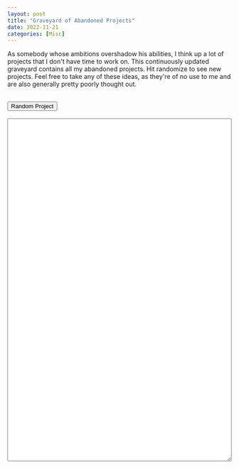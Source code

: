 ```yaml
---
layout: post
title: "Graveyard of Abandoned Projects"
date: 2022-11-21
categories: [Misc]
---
```


As somebody whose ambitions overshadow his abilities, I think up a lot of projects that I don't have time to work on. This continuously updated graveyard contains all my abandoned projects. Hit randomize to see new projects. Feel free to take any of these ideas, as they're of no use to me and are also generally pretty poorly thought out.

<script type="text/javascript" src="https://ajax.googleapis.com/ajax/libs/jquery/1.7.1/jquery.min.js"></script>
<script type="text/javascript">
$(document).ready(function() {
    var currentIndex = -1;
    var newIndex = -1;

    function get_random_project() {
        var directory = "/data/graveyard_of_abandoned_projects/"
        var xmlHttp = new XMLHttpRequest();
        xmlHttp.open('GET', directory, false); // false for synchronous request
        xmlHttp.send(null);
        var ret = xmlHttp.responseText;
        var fileList = ret.split('\<A HREF=\"').slice(5);
        for (var i = 0; i < fileList.length; i++) {
            fileList[i] = fileList[i].split('\"')[0];
        }
        while (newIndex == currentIndex) {
            newIndex = Math.floor(Math.random() * fileList.length);
        }
        var randomFile = fileList[newIndex];
        currentIndex = newIndex;
        $("#output").load(directory + randomFile);
    };

    get_random_project();
    $("#randomize").click(get_random_project);
});
</script>

<br>
<button id="randomize">Random Project</button>
<br>
<br>
<textarea id="output" rows="50" style="width: 100%; max-width: 100%; padding: 10px" readonly></textarea>
<!--<plaintext id="output" style="width: 100%; max-width: 100%"></plaintext>-->
